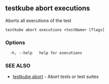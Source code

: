 ## testkube abort executions

Aborts all executions of the test

```
testkube abort executions <testName> [flags]
```

### Options

```
  -h, --help   help for executions
```

### SEE ALSO

* [testkube abort](testkube_abort.md)	 - Abort tests or test suites

